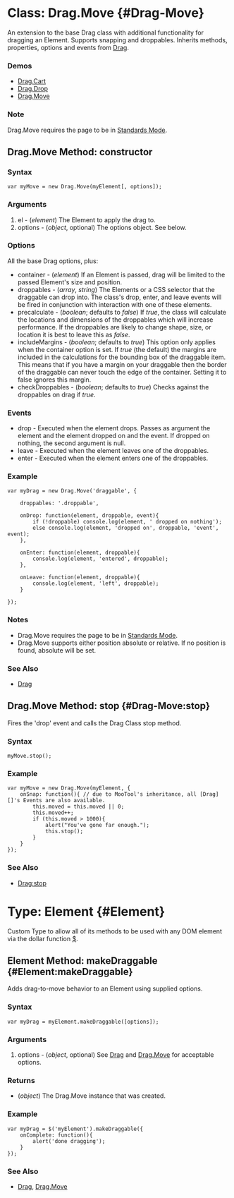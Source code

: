 Class: Drag.Move {#Drag-Move}
=============================

An extension to the base Drag class with additional functionality for dragging an Element.  Supports snapping and droppables.
Inherits methods, properties, options and events from [Drag][].

### Demos

* [Drag.Cart](http://mootools.net/demos/?demo=Drag.Cart)
* [Drag.Drop](http://mootools.net/demos/?demo=Drag.Drop)
* [Drag.Move](http://mootools.net/demos/?demo=Drag.Move)


### Note

Drag.Move requires the page to be in [Standards Mode](http://hsivonen.iki.fi/doctype/).


Drag.Move Method: constructor
-----------------------------

### Syntax

	var myMove = new Drag.Move(myElement[, options]);

### Arguments

1. el      - (*element*) The Element to apply the drag to.
2. options - (*object*, optional) The options object. See below.

### Options

All the base Drag options, plus:

* container  - (*element*) If an Element is passed, drag will be limited to the passed Element's size and position.
* droppables - (*array*, *string*) The Elements or a CSS selector that the draggable can drop into. The class's drop, enter, and leave events will be fired in conjunction with interaction with one of these elements.
* precalculate - (*boolean*; defaults to *false*) If *true*, the class will calculate the locations and dimensions of the droppables which will increase performance. If the droppables are likely to change shape, size, or location it is best to leave this as *false*.
* includeMargins - (*boolean*; defaults to *true*) This option only applies when the container option is set. If *true* (the default) the margins are included in the calculations for the bounding box of the draggable item. This means that if you have a margin on your draggable then the border of the draggable can never touch the edge of the container. Setting it to false ignores this margin.
* checkDroppables - (*boolean*; defaults to *true*) Checks against the droppables on drag if *true*.

### Events

* drop  - Executed when the element drops. Passes as argument the element and the element dropped on and the event. If dropped on nothing, the second argument is null.
* leave - Executed when the element leaves one of the droppables.
* enter - Executed when the element enters one of the droppables.

### Example

	var myDrag = new Drag.Move('draggable', {

		droppables: '.droppable',

		onDrop: function(element, droppable, event){
			if (!droppable) console.log(element, ' dropped on nothing');
			else console.log(element, 'dropped on', droppable, 'event', event);
		},

		onEnter: function(element, droppable){
			console.log(element, 'entered', droppable);
		},

		onLeave: function(element, droppable){
			console.log(element, 'left', droppable);
		}

	});

### Notes

- Drag.Move requires the page to be in [Standards Mode](http://hsivonen.iki.fi/doctype/).
- Drag.Move supports either position absolute or relative. If no position is found, absolute will be set.

### See Also

- [Drag][]


Drag.Move Method: stop {#Drag-Move:stop}
-------------------------------------------------

Fires the 'drop' event and calls the Drag Class stop method.

### Syntax

	myMove.stop();

### Example

	var myMove = new Drag.Move(myElement, {
		onSnap: function(){ // due to MooTool's inheritance, all [Drag][]'s Events are also available.
			this.moved = this.moved || 0;
			this.moved++;
			if (this.moved > 1000){
				alert("You've gone far enough.");
				this.stop();
			}
		}
	});

### See Also

- [Drag:stop][]



Type: Element {#Element}
==========================

Custom Type to allow all of its methods to be used with any DOM element via the dollar function [$][].



Element Method: makeDraggable {#Element:makeDraggable}
------------------------------------------------------

Adds drag-to-move behavior to an Element using supplied options.

### Syntax

	var myDrag = myElement.makeDraggable([options]);

### Arguments

1. options - (*object*, optional) See [Drag][] and [Drag.Move](#Drag-Move) for acceptable options.

### Returns

* (*object*) The Drag.Move instance that was created.

### Example

	var myDrag = $('myElement').makeDraggable({
		onComplete: function(){
			alert('done dragging');
		}
	});

### See Also

- [Drag][], [Drag.Move](#Drag-Move)



[$]: /core/Element/Element/#dollar
[Drag]: /more/Drag/Drag/#Drag
[Drag:stop]: /more/Drag/Drag/#Drag:stop
[Element:getPosition]: /core/Element/Element.Dimensions/#Element:getPosition
